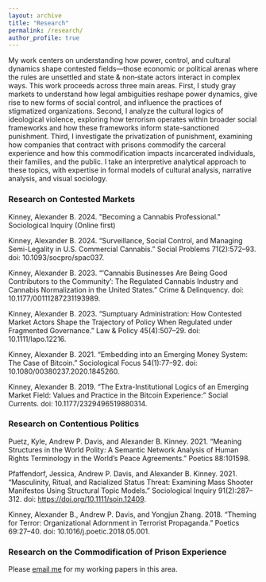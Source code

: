 ```yaml
---
layout: archive
title: "Research"
permalink: /research/
author_profile: true
---
```


My work centers on understanding how power, control, and cultural dynamics shape contested fields—those economic or political arenas where the rules are unsettled and state & non‐state actors interact in complex ways. This work proceeds across three main areas. First, I study gray markets to understand how legal ambiguities reshape power dynamics, give rise to new forms of social control, and influence the practices of stigmatized organizations. Second, I analyze the cultural logics of ideological violence, exploring how terrorism operates within broader social frameworks and how these frameworks inform state-sanctioned punishment. Third, I investigate the privatization of punishment, examining how companies that contract with prisons commodify the carceral experience and how this commodification impacts incarcerated individuals, their families, and the public. I take an interpretive analytical approach to these topics, with expertise in formal models of cultural analysis, narrative analysis, and visual sociology.



 
### Research on Contested Markets

Kinney, Alexander B. 2024. "Becoming a Cannabis Professional." Sociological Inquiry (Online first)

Kinney, Alexander B. 2024. “Surveillance, Social Control, and Managing Semi-Legality in U.S. Commercial Cannabis.” Social Problems 71(2):572–93. doi: 10.1093/socpro/spac037.

Kinney, Alexander B. 2023. “‘Cannabis Businesses Are Being Good Contributors to the Community’: The Regulated Cannabis Industry and Cannabis Normalization in the United States.” Crime & Delinquency. doi: 10.1177/00111287231193989.

Kinney, Alexander B. 2023. “Sumptuary Administration: How Contested Market Actors Shape the Trajectory of Policy When Regulated under Fragmented Governance.” Law & Policy 45(4):507–29. doi: 10.1111/lapo.12216.

Kinney, Alexander B. 2021. “Embedding into an Emerging Money System: The Case of Bitcoin.” Sociological Focus 54(1):77–92. doi: 10.1080/00380237.2020.1845260.

Kinney, Alexander B. 2019. “The Extra-Institutional Logics of an Emerging Market Field: Values and Practice in the Bitcoin Experience:” Social Currents. doi: 10.1177/2329496519880314.

 
### Research on Contentious Politics

Puetz, Kyle, Andrew P. Davis, and Alexander B. Kinney. 2021. “Meaning Structures in the World Polity: A Semantic Network Analysis of Human Rights Terminology in the World’s Peace Agreements.” Poetics 88:101598.

Pfaffendorf, Jessica, Andrew P. Davis, and Alexander B. Kinney. 2021. “Masculinity, Ritual, and Racialized Status Threat: Examining Mass Shooter Manifestos Using Structural Topic Models.” Sociological Inquiry 91(2):287–312. doi: https://doi.org/10.1111/soin.12409.

Kinney, Alexander B., Andrew P. Davis, and Yongjun Zhang. 2018. “Theming for Terror: Organizational Adornment in Terrorist Propaganda.” Poetics 69:27–40. doi: 10.1016/j.poetic.2018.05.001.

 
### Research on the Commodification of Prison Experience

Please [email me](abk017@shsu.edu) for my working papers in this area.






